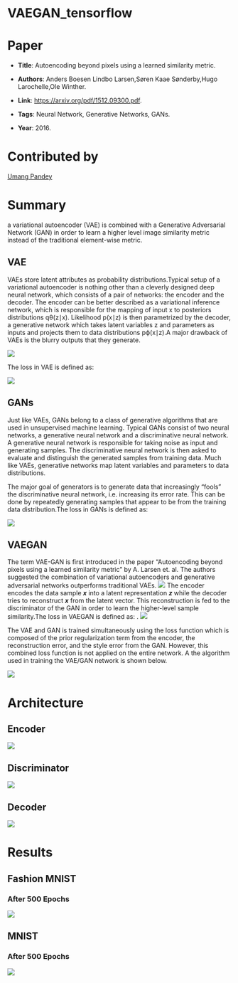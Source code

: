 # VAEGAN_tensorflow


# Paper

* **Title**: Autoencoding beyond pixels using a learned similarity metric.

* **Authors**: Anders Boesen Lindbo Larsen,Søren Kaae Sønderby,Hugo Larochelle,Ole Winther.

* **Link**: https://arxiv.org/pdf/1512.09300.pdf.

* **Tags**: Neural Network, Generative Networks, GANs.

* **Year**: 2016.

# Contributed by
 [Umang Pandey](https://github.com/Umang-pandey)
# Summary

a variational autoencoder (VAE) is combined with a Generative Adversarial Network (GAN) in order to learn a higher level image similarity metric instead of the traditional element-wise metric.

## VAE
VAEs store latent attributes as probability distributions.Typical setup of a variational autoencoder is nothing other than a cleverly designed deep neural network, which consists of a pair of networks: the encoder and the decoder. The encoder can be better described as a variational inference network, which is responsible for the mapping of input x​​​ to posteriors distributions q​θ​​(z∣x). Likelihood p(x∣z) is then parametrized by the decoder, a generative network which takes latent variables z and parameters as inputs and projects them to data distributions p​ϕ​​(x∣z).A major drawback of VAEs is the blurry outputs that they generate. 

![](https://github.com/Umang-pandey/vae-gan-tf/blob/master/images/VAE.png)

The loss in VAE is defined as:

![](https://github.com/Umang-pandey/vae-gan-tf/blob/master/images/vaeloss.png)

## GANs
Just like VAEs, GANs belong to a class of generative algorithms that are used in unsupervised machine learning. Typical GANs consist of two neural networks, a generative neural network and a discriminative neural network. A generative neural network is responsible for taking noise as input and generating samples. The discriminative neural network is then asked to evaluate and distinguish the generated samples from training data. Much like VAEs, generative networks map latent variables and parameters to data distributions.

The major goal of generators is to generate data that increasingly “fools” the discriminative neural network, i.e.
increasing its error rate. This can be done by repeatedly generating samples that appear to be from the training data distribution.The loss in GANs is defined as:

![](https://github.com/Umang-pandey/vae-gan-tf/blob/master/images/ganloss.png)
## VAEGAN
The term VAE-GAN is first introduced in the paper “Autoencoding beyond pixels using a learned similarity metric” by A. Larsen et. al. The authors suggested the combination of variational autoencoders and generative adversarial networks outperforms traditional VAEs.
![](https://github.com/Umang-pandey/vae-gan-tf/blob/master/images/model.png)
The encoder encodes the data sample **_x_** into a latent representation **_z_** while the decoder tries to reconstruct **_x_** from the latent vector. This reconstruction is fed to the discriminator of the GAN in order to learn the higher-level sample similarity.The loss in VAEGAN is defined as:
.
![](https://github.com/Umang-pandey/vae-gan-tf/blob/master/images/trueloss.png)

The VAE and GAN is trained simultaneously using the loss function  which is composed of the prior regularization term from the encoder, the reconstruction error, and the style error from the GAN. However, this combined loss function is not applied on the entire network. A  the algorithm used in training the VAE/GAN network is shown below.

![](https://github.com/Umang-pandey/vae-gan-tf/blob/master/images/algorithm.png)

# Architecture
 
 ## Encoder
  ![](https://github.com/Umang-pandey/vae-gan-tf/blob/master/images/generator.png)
 ## Discriminator
  ![](https://github.com/Umang-pandey/vae-gan-tf/blob/master/images/dicriminator.png)
 ## Decoder
  ![](https://github.com/Umang-pandey/vae-gan-tf/blob/master/images/decoder.png)
# Results

## Fashion MNIST 
### After 500 Epochs

![](https://github.com/Umang-pandey/vae-gan-tf/blob/master/images/fashion_mgif.gif)


## MNIST
### After 500 Epochs
![](https://github.com/Umang-pandey/vae-gan-tf/blob/master/images/mnist_gif.gif)


